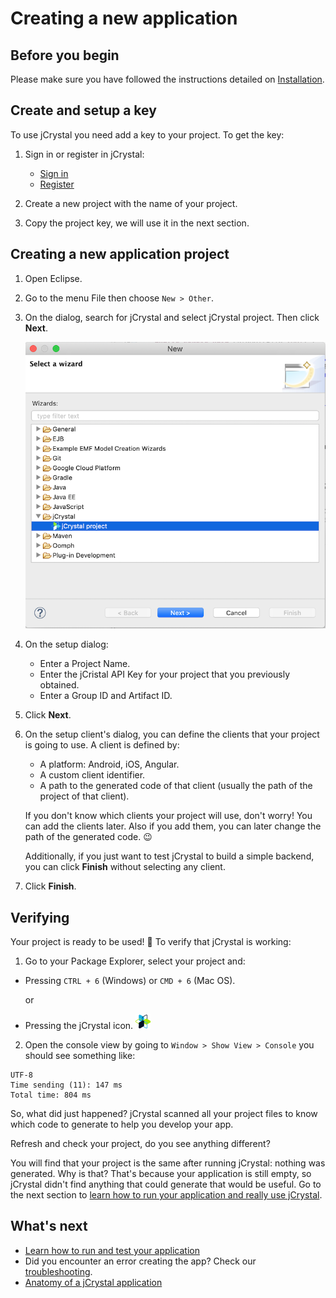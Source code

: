 # Creating a new application

## Before you begin

Please make sure you have followed the instructions detailed on [Installation](installation.md).

## Create and setup a key

To use jCrystal you need add a key to your project. To get the key:

1. Sign in or register in jCrystal:
    - [Sign in](https://jcrystal.dev/#/index/login)
    - [Register](https://jcrystal.dev/#/index/registry)

2. Create a new project with the name of your project.

3. Copy the project key, we will use it in the next section.

## Creating a new application project

1. Open Eclipse.

2. Go to the menu File then choose `New > Other`.

3. On the dialog, search for jCrystal and select jCrystal project. Then click **Next**.

    <img src="../images/new_wizard.png" alt="New wizard">

4. On the setup dialog:
    - Enter a Project Name.
    - Enter the jCristal API Key for your project that you previously obtained.
    - Enter a Group ID and Artifact ID.

5. Click **Next**. 

5. On the setup client's dialog, you can define the clients that your project is going to use. A client is defined by:
    - A platform: Android, iOS, Angular.
    - A custom client identifier.
    - A path to the generated code of that client (usually the path of the project of that client).

    If you don't know which clients your project will use, don't worry! You can add the clients later. Also if you add them, you can later change the path of the generated code. :wink:

    Additionally, if you just want to test jCrystal to build a simple backend, you can click **Finish** without selecting any client. 

6. Click **Finish**. 

## Verifying
Your project is ready to be used! :tada: To verify that jCrystal is working:

1. Go to your Package Explorer, select your project and: 
- Pressing  `CTRL + 6` (Windows) or `CMD + 6` (Mac OS).

    or
- Pressing the jCrystal icon. <img src="../images/logo_min.png" alt="jCrystal Logo">

2. Open the console view by going to `Window > Show View > Console` you should see something like:

```
UTF-8
Time sending (11): 147 ms
Total time: 804 ms
```

So, what did just happened? jCrystal scanned all your project files to know which code to generate to help you develop your app. 

Refresh and check your project, do you see anything different? 

You will find that your project is the same after running jCrystal: nothing was generated. Why is that? That's because your application is still empty, so jCrystal didn't find anything that could generate that would be useful. Go to the next section to [learn how to run your application and really use jCrystal](run_test.md).


## What's next
- [Learn how to run and test your application](run_test.md) 
- Did you encounter an error creating the app? Check our [troubleshooting](troubleshooting.md). 
- [Anatomy of a jCrystal application](anatomy.md) 